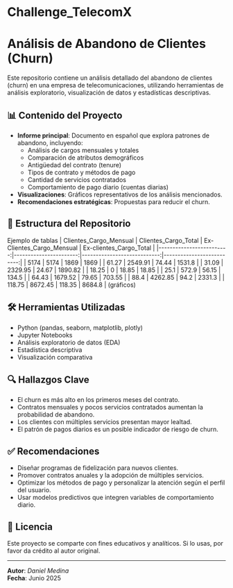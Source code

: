 # Challenge_TelecomX

# Análisis de Abandono de Clientes (Churn)

Este repositorio contiene un análisis detallado del abandono de clientes (churn) en una empresa de telecomunicaciones, utilizando herramientas de análisis exploratorio, visualización de datos y estadísticas descriptivas.

## 📊 Contenido del Proyecto

- **Informe principal**: Documento en español que explora patrones de abandono, incluyendo:
  - Análisis de cargos mensuales y totales
  - Comparación de atributos demográficos
  - Antigüedad del contrato (tenure)
  - Tipos de contrato y métodos de pago
  - Cantidad de servicios contratados
  - Comportamiento de pago diario (cuentas diarias)
- **Visualizaciones**: Gráficos representativos de los análisis mencionados.
- **Recomendaciones estratégicas**: Propuestas para reducir el churn.

## 📁 Estructura del Repositorio
Ejemplo de tablas
 |   Clientes_Cargo_Mensual |   Clientes_Cargo_Total |   Ex-Clientes_Cargo_Mensual |   Ex-clientes_Cargo_Total |
|-------------------------:|-----------------------:|----------------------------:|--------------------------:|
|                  5174    |                5174    |                     1869    |                   1869    |
|                    61.27 |                2549.91 |                       74.44 |                   1531.8  |
|                    31.09 |                2329.95 |                       24.67 |                   1890.82 |
|                    18.25 |                   0    |                       18.85 |                     18.85 |
|                    25.1  |                 572.9  |                       56.15 |                    134.5  |
|                    64.43 |                1679.52 |                       79.65 |                    703.55 |
|                    88.4  |                4262.85 |                       94.2  |                   2331.3  |
|                   118.75 |                8672.45 |                      118.35 |                   8684.8  |
 (gráficos)

## 🛠 Herramientas Utilizadas

- Python (pandas, seaborn, matplotlib, plotly)
- Jupyter Notebooks
- Análisis exploratorio de datos (EDA)
- Estadística descriptiva
- Visualización comparativa

## 🔍 Hallazgos Clave

- El churn es más alto en los primeros meses del contrato.
- Contratos mensuales y pocos servicios contratados aumentan la probabilidad de abandono.
- Los clientes con múltiples servicios presentan mayor lealtad.
- El patrón de pagos diarios es un posible indicador de riesgo de churn.

## ✅ Recomendaciones

- Diseñar programas de fidelización para nuevos clientes.
- Promover contratos anuales y la adopción de múltiples servicios.
- Optimizar los métodos de pago y personalizar la atención según el perfil del usuario.
- Usar modelos predictivos que integren variables de comportamiento diario.

## 📄 Licencia

Este proyecto se comparte con fines educativos y analíticos. Si lo usas, por favor da crédito al autor original.

---

**Autor**: *Daniel Medina*  
**Fecha**: Junio 2025
